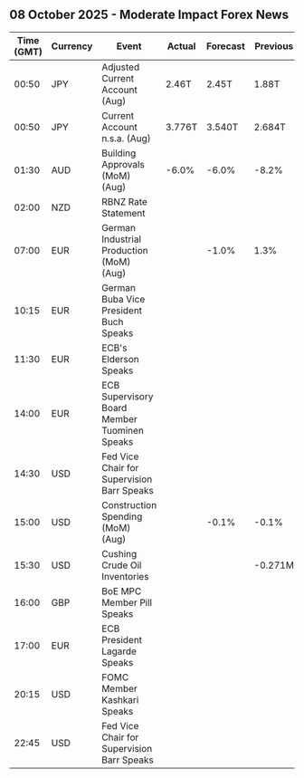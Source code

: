 ## 08 October 2025 - Moderate Impact Forex News

| Time (GMT) | Currency | Event | Actual | Forecast | Previous |
|------|----------|-------|--------|----------|----------|
| 00:50 | JPY | Adjusted Current Account (Aug) | 2.46T | 2.45T | 1.88T |
| 00:50 | JPY | Current Account n.s.a. (Aug) | 3.776T | 3.540T | 2.684T |
| 01:30 | AUD | Building Approvals (MoM) (Aug) | -6.0% | -6.0% | -8.2% |
| 02:00 | NZD | RBNZ Rate Statement |  |  |  |
| 07:00 | EUR | German Industrial Production (MoM) (Aug) |  | -1.0% | 1.3% |
| 10:15 | EUR | German Buba Vice President Buch Speaks |  |  |  |
| 11:30 | EUR | ECB's Elderson Speaks |  |  |  |
| 14:00 | EUR | ECB Supervisory Board Member Tuominen Speaks |  |  |  |
| 14:30 | USD | Fed Vice Chair for Supervision Barr Speaks |  |  |  |
| 15:00 | USD | Construction Spending (MoM) (Aug) |  | -0.1% | -0.1% |
| 15:30 | USD | Cushing Crude Oil Inventories |  |  | -0.271M |
| 16:00 | GBP | BoE MPC Member Pill Speaks |  |  |  |
| 17:00 | EUR | ECB President Lagarde Speaks |  |  |  |
| 20:15 | USD | FOMC Member Kashkari Speaks |  |  |  |
| 22:45 | USD | Fed Vice Chair for Supervision Barr Speaks |  |  |  |

